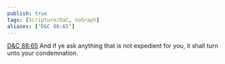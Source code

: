 ```yaml
---
publish: true
tags: [Scripture/DaC, noGraph]
aliases: ["D&C 88:65"]
---
```

[D&C 88:65](https://churchofjesuschrist.org/study/scriptures/dc-testament/dc/88?lang=eng&id=p65#p65) And if ye ask anything that is not expedient for you, it shall turn unto your condemnation.
